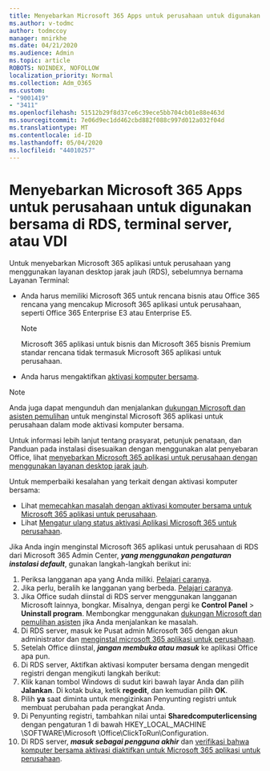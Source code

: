 ```yaml
---
title: Menyebarkan Microsoft 365 Apps untuk perusahaan untuk digunakan bersama di RDS, terminal server, atau VDI
ms.author: v-todmc
author: todmccoy
manager: mnirkhe
ms.date: 04/21/2020
ms.audience: Admin
ms.topic: article
ROBOTS: NOINDEX, NOFOLLOW
localization_priority: Normal
ms.collection: Adm_O365
ms.custom:
- "9001419"
- "3411"
ms.openlocfilehash: 51512b29f8d37ce6c39ece5bb704cb01e88e463d
ms.sourcegitcommit: 7e06d9ec1dd462cbd882f088c997d012a032f04d
ms.translationtype: MT
ms.contentlocale: id-ID
ms.lasthandoff: 05/04/2020
ms.locfileid: "44010257"
---
```

# <a name="deploying-microsoft-365-apps-for-enterprise-for-shared-use-on-rds-terminal-server-or-vdi"></a>Menyebarkan Microsoft 365 Apps untuk perusahaan untuk digunakan bersama di RDS, terminal server, atau VDI

Untuk menyebarkan Microsoft 365 aplikasi untuk perusahaan yang menggunakan layanan desktop jarak jauh (RDS), sebelumnya bernama Layanan Terminal:
- Anda harus memiliki Microsoft 365 untuk rencana bisnis atau Office 365 rencana yang mencakup Microsoft 365 aplikasi untuk perusahaan, seperti Office 365 Enterprise E3 atau Enterprise E5.
   > [!NOTE] 
   > Microsoft 365 aplikasi untuk bisnis dan Microsoft 365 bisnis Premium standar rencana tidak termasuk Microsoft 365 aplikasi untuk perusahaan.
- Anda harus mengaktifkan [aktivasi komputer bersama](https://docs.microsoft.com/DeployOffice/overview-shared-computer-activation).

> [!NOTE]
> Anda juga dapat mengunduh dan menjalankan [dukungan Microsoft dan asisten pemulihan](https://aka.ms/SaRA_OfficeSCA_M365Portal) untuk menginstal Microsoft 365 aplikasi untuk perusahaan dalam mode aktivasi komputer bersama.

Untuk informasi lebih lanjut tentang prasyarat, petunjuk penataan, dan Panduan pada instalasi disesuaikan dengan menggunakan alat penyebaran Office, lihat [menyebarkan Microsoft 365 aplikasi untuk perusahaan dengan menggunakan layanan desktop jarak jauh](https://docs.microsoft.com/DeployOffice/deploy-microsoft-365-apps-remote-desktop-services).

Untuk memperbaiki kesalahan yang terkait dengan aktivasi komputer bersama:
- Lihat [memecahkan masalah dengan aktivasi komputer bersama untuk Microsoft 365 aplikasi untuk perusahaan](https://docs.microsoft.com/DeployOffice/troubleshoot-shared-computer-activation).
- Lihat [Mengatur ulang status aktivasi Aplikasi Microsoft 365 untuk perusahaan](https://go.microsoft.com/fwlink/?linkid=2109218).

Jika Anda ingin menginstal Microsoft 365 aplikasi untuk perusahaan di RDS dari Microsoft 365 Admin Center, ***yang menggunakan pengaturan instalasi default***, gunakan langkah-langkah berikut ini:

1.    Periksa langganan apa yang Anda miliki. [Pelajari caranya](https://docs.microsoft.com/office365/admin/admin-overview/what-subscription-do-i-have).
2.    Jika perlu, beralih ke langganan yang berbeda. [Pelajari caranya](https://docs.microsoft.com/office365/admin/subscriptions-and-billing/switch-to-a-different-plan).
3.    Jika Office sudah diinstal di RDS server menggunakan langganan Microsoft lainnya, bongkar. Misalnya, dengan pergi ke **Control Panel** > **Uninstall program**. Membongkar menggunakan [dukungan Microsoft dan pemulihan asisten](https://aka.ms/SARA-OfficeUninstall-Alchemy) jika Anda menjalankan ke masalah.
4.    Di RDS server, masuk ke Pusat admin Microsoft 365 dengan akun administrator dan [menginstal microsoft 365 aplikasi untuk perusahaan](https://portal.office.com/OLS/MySoftware.aspx).
5.    Setelah Office diinstal, ***jangan membuka atau masuk*** ke aplikasi Office apa pun.
6.    Di RDS server, Aktifkan aktivasi komputer bersama dengan mengedit registri dengan mengikuti langkah berikut:
   1. Klik kanan tombol Windows di sudut kiri bawah layar Anda dan pilih **Jalankan**. Di kotak buka, ketik **regedit**, dan kemudian pilih **OK**.
   2. Pilih **ya** saat diminta untuk mengizinkan Penyunting registri untuk membuat perubahan pada perangkat Anda.
   3. Di Penyunting registri, tambahkan nilai untai **Sharedcomputerlicensing** dengan pengaturan 1 di bawah HKEY_LOCAL_MACHINE \SOFTWARE\Microsoft \Office\ClickToRun\Configuration.
   4. Di RDS server, ***masuk sebagai pengguna akhir*** dan [verifikasi bahwa komputer bersama aktivasi diaktifkan untuk Microsoft 365 aplikasi untuk perusahaan](https://docs.microsoft.com/DeployOffice/troubleshoot-shared-computer-activation#verify-that-activation-for-microsoft-365-apps-succeeded).

